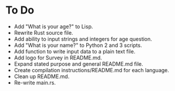# To Do

- Add "What is your age?" to Lisp.
- Rewrite Rust source file.
- Add ability to input strings and integers for age question.
- Add "What is your name?" to Python 2 and 3 scripts.
- Add function to write input data to a plain text file.
- Add logo for Survey in README.md.
- Expand stated purpose and general README.md file.
- Create compilation instructions/README.md for each language.
- Clean up README.md.
- Re-write main.rs.
